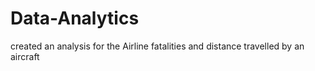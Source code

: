 # Data-Analytics
created an analysis for the  Airline fatalities and distance travelled by an aircraft
